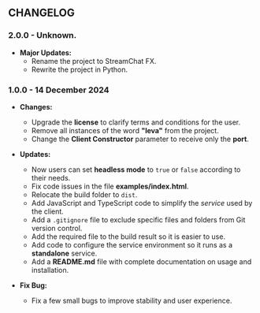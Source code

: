 ## CHANGELOG 

### 2.0.0 - Unknown.

- **Major Updates:**
    - Rename the project to StreamChat FX.
    - Rewrite the project in Python.

### 1.0.0 - 14 December 2024

- **Changes:**  
    - Upgrade the **license** to clarify terms and conditions for the user.
    - Remove all instances of the word **"leva"** from the project.
    - Change the **Client Constructor** parameter to receive only the **port**.

- **Updates:**  
    - Now users can set **headless mode** to `true` or `false` according to their needs.
    - Fix code issues in the file **examples/index.html**.
    - Relocate the build folder to `dist`.
    - Add JavaScript and TypeScript code to simplify the *service* used by the client.
    - Add a `.gitignore` file to exclude specific files and folders from Git version control.
    - Add the required file to the build result so it is easier to use.
    - Add code to configure the service environment so it runs as a **standalone** service.
    - Add a **README.md** file with complete documentation on usage and installation.
    
- **Fix Bug:**
    - Fix a few small bugs to improve stability and user experience.